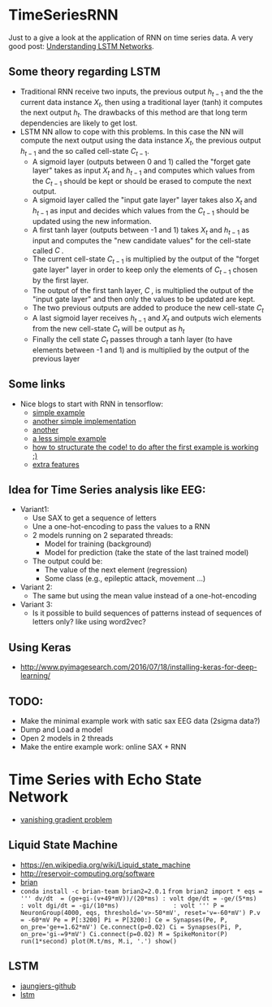 # TimeSeriesRNN

Just to a give a look at the application of RNN on time series data.
A very good post: [Understanding LSTM Networks](http://colah.github.io/posts/2015-08-Understanding-LSTMs//).

## Some theory regarding LSTM

+ Traditional RNN receive two inputs, the previous output $h_{t-1}$ and the the current data instance $X_t$, then 
using a traditional layer (tanh) it computes the next output $h_t$. The drawbacks of this method are that long term dependencies
are likely to get lost.
+ LSTM NN allow to cope with this problems. In this case the NN will compute the next output using the data instance $X_t$, 
the previous output $h_{t-1}$ and the so called cell-state $C_{t-1}$. 
	+ A sigmoid layer (outputs between 0 and 1) called the "forget gate layer" takes as input $X_t$ and $h_{t-1}$
	and computes which values from the $C_{t-1}$ should be kept or should be erased to compute the next output.
	+ A sigmoid layer called the "input gate layer" layer takes also $X_t$ and $h_{t-1}$ as input and decides
	which values from the $C_{t-1}$ should be updated using the new information.
	+ A first tanh layer (outputs between -1 and 1) takes $X_t$ and $h_{t-1}$ as input and computes the "new candidate values"
	for the cell-state called $C^~$.
	+ The current cell-state $C_{t-1}$ is multiplied by the output of the "forget gate layer" layer in order to keep only 
	the elements of $C_{t-1}$ chosen by the first layer.
	+ The output of the first tanh layer, $C^~$, is multiplied the output of the "input gate layer" and then only the 
	values to be updated are kept.
	+ The two previous outputs are added to produce the new cell-state $C_{t}$
	+ A last sigmoid layer receives $h_{t-1}$ and $X_t$ and outputs wich elements from the new cell-state 
	$C_{t}$ will be output as $h_t$
	+ Finally the cell state $C_t$ passes through a tanh layer (to have elements between -1 and 1) and is multiplied
	by the output of the previous layer

## Some links

+ Nice blogs to start with RNN in tensorflow:
	+ [simple example](http://monik.in/a-noobs-guide-to-implementing-rnn-lstm-using-tensorflow/)
	+ [another simple implementation](https://gist.github.com/nivwusquorum/b18ce332bde37e156034e5d3f60f8a23)
	+ [another](https://danijar.com/introduction-to-recurrent-networks-in-tensorflow/)
	+ [a less simple example ](https://github.com/aymericdamien/TensorFlow-Examples/blob/master/notebooks/3_NeuralNetworks/convolutional_network.ipynb)
	+ [how to structurate the code! to do after the first example is working ;) ](http://danijar.com/structuring-your-tensorflow-models/)
	+ [extra features](http://www.wildml.com/2016/08/rnns-in-tensorflow-a-practical-guide-and-undocumented-features/)
	
## Idea for Time Series analysis like EEG:
+ Variant1:
	+ Use SAX to get a sequence of letters
	+ Une a one-hot-encoding to pass the values to a RNN
	+ 2 models running on 2 separated threads:
		+ Model for training (background)
		+ Model for prediction (take the state of the last trained model)
	+ The output could be:
		+ The value of the next element (regression)
		+ Some class (e.g., epileptic attack, movement ...)
+ Variant 2:
	+ The same but using the mean value instead of a one-hot-encoding
+ Variant 3:
	+ Is it possible to build sequences of patterns instead of sequences of letters only? like using word2vec?
		
## Using Keras
+ http://www.pyimagesearch.com/2016/07/18/installing-keras-for-deep-learning/

## TODO:
+ Make the minimal example work with satic sax EEG data (2sigma data?)
+ Dump and Load a model
+ Open 2 models in 2 threads
+ Make the entire example work: online SAX + RNN






# Time Series with Echo State Network
+ [vanishing gradient problem](https://en.wikipedia.org/wiki/Vanishing_gradient_problem)
## Liquid State Machine
+ https://en.wikipedia.org/wiki/Liquid_state_machine
+ http://reservoir-computing.org/software
+ [brian](http://briansimulator.org)
+ `conda install -c brian-team brian2=2.0.1`
`
from brian2 import *
eqs = '''
		dv/dt  = (ge+gi-(v+49*mV))/(20*ms) : volt
		dge/dt = -ge/(5*ms)                : volt
		dgi/dt = -gi/(10*ms)               : volt
	  '''
P = NeuronGroup(4000, eqs, threshold='v>-50*mV', reset='v=-60*mV')
P.v = -60*mV
Pe = P[:3200]
Pi = P[3200:]
Ce = Synapses(Pe, P, on_pre='ge+=1.62*mV')
Ce.connect(p=0.02)
Ci = Synapses(Pi, P, on_pre='gi-=9*mV')
Ci.connect(p=0.02)
M = SpikeMonitor(P)
run(1*second)
plot(M.t/ms, M.i, '.')
show()
`
## LSTM
+ [jaungiers-github](https://github.com/jaungiers/LSTM-Neural-Network-for-Time-Series-Prediction)
+ [lstm](http://www.jakob-aungiers.com/articles/a/LSTM-Neural-Network-for-Time-Series-Prediction)

